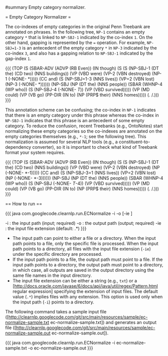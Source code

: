 #summary Empty category normalizer.

= Empty Category Normalizer =

The co-indexes of empty categories in the original Penn Treebank are annotated on phrases.  In the following tree, `NP-1` contains an empty category `*` that is linked to `NP-SBJ-1` indicated by the co-index `1`.  On the other hand, gapping is represented by the `=` operation.  For example, `NP-SBJ=1-3` is an antecedent of the empty category `*` in `NP-3` indicated by the co-index `3`, and also has a gapping relation to `NP-SBJ-1` indicated by the gap-index `1`.

{{{
(TOP (S (SBAR-ADV (ADVP (RB Even))
                  (IN though)
                  (S (S (NP-SBJ-1 (DT the)
                                  (CD two)
                                  (NNS buildings))
                        (VP (VBD were)
                            (VP-2 (VBN destroyed)
                                  (NP-1 (-NONE- *)))))
                     (CC and)
                     (S (NP-SBJ=1-3 (NNS lives))
                        (VP=2 (VBN lost)
                              (NP-3 (-NONE- *))))))
        (NP-SBJ (NP (DT the)
                    (NNS people))
                (SBAR (WHNP-4 (WP who))
                      (S (NP-SBJ-4 (-NONE- *T*))
                         (VP (VBD survived)))))
        (VP (MD could)
            (VP (VB go)
                (PP-DIR (IN to)
                        (NP (PRP$ their)
                            (NNS homes)))))
        (. /.)))
}}}

This annotation scheme can be confusing; the co-index in `NP-1` indicates that there is an empty category under this phrase whereas the co-index in `NP-SBJ-1` indicates that this phrase is an antecedent of some empty category.  To reduce the confusion, recent Treebanks (e.g., OntoNotes) start normalizing these empty categories so the co-indexes are annotated on the empty categories themselves (e.g., `*-1`; see the following tree).  This normalization is assumed for several NLP tools (e.g., a constituent-to-dependency converter), so it is important to check what kind of Treebank format your system requires.

{{{
(TOP (S (SBAR-ADV (ADVP (RB Even))
                  (IN though)
                  (S (S (NP-SBJ-1 (DT the)
                                  (CD two)
                                  (NNS buildings))
                        (VP (VBD were)
                            (VP-2 (VBN destroyed)
                                  (NP (-NONE- *-1)))))
                     (CC and)
                     (S (NP-SBJ-3=1 (NNS lives))
                        (VP=2 (VBN lost)
                              (NP (-NONE- *-3))))))
        (NP-SBJ (NP (DT the)
                    (NNS people))
                (SBAR (WHNP-4 (WP who))
                      (S (NP-SBJ (-NONE- *T*-4))
                         (VP (VBD survived)))))
        (VP (MD could)
            (VP (VB go)
                (PP-DIR (IN to)
                        (NP (PRP$ their)
                            (NNS homes)))))
        (. /.)))
}}}

== How to run ==

{{{
java com.googlecode.clearnlp.run.ECNormalize -i <filepath> -o <filepath> [-ie <regex>]

-i  <filepath> : the input path (input; required)
-o  <filepath> : the output path (output; required)
-ie <regex>    : the input file extension (default: .*)
}}}

 * The input path can point to either a file or a directory.  When the input path points to a file, only the specific file is processed.  When the input path points to a directory, all files with the input file extension (`-ie`) under the specific directory are processed.
 * If the input path points to a file, the output path must point to a file.  If the input path points to a directory, the output path must point to a directory, in which case, all outputs are saved in the output directory using the same file names in the input directory.
 * The input file extension can be either a string (e.g., `txt`) or a [http://docs.oracle.com/javase/6/docs/api/java/util/regex/Pattern.html regular expression] specifying the extension of input files.  The default value (`.*`) implies files with any extension.  This option is used only when the input path (`-i`) points to a directory.

The following command takes a sample input file ([http://clearnlp.googlecode.com/git/src/main/resources/sample/ec-normalize-sample.txt ec-normalize-sample.txt]) and generates an output file ([http://clearnlp.googlecode.com/git/src/main/resources/sample/ec-normalize-sample.out ec-normalize-sample.out]).

{{{
java com.googlecode.clearnlp.run.ECNormalize -i ec-normalize-sample.txt -o ec-normalize-sample.out
}}}